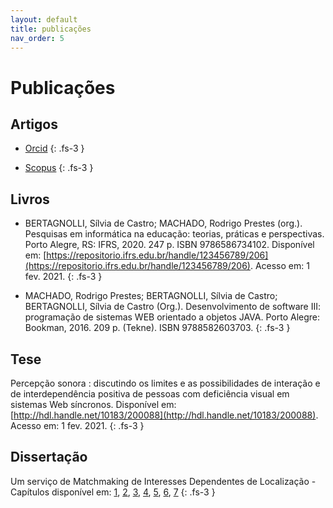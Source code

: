```yaml
---
layout: default
title: publicações
nav_order: 5
---  
```


# Publicações

## Artigos

* [Orcid](http://orcid.org/0000-0003-0428-6387)
{: .fs-3 }

* [Scopus](https://www.scopus.com/authid/detail.uri?authorId=55574842400) 
{: .fs-3 }

## Livros

* BERTAGNOLLI, Sílvia de Castro; MACHADO, Rodrigo Prestes (org.). Pesquisas em informática na educação: teorias, práticas e perspectivas. Porto Alegre, RS: IFRS, 2020. 247 p. ISBN 9786586734102. Disponível em: [https://repositorio.ifrs.edu.br/handle/123456789/206](https://repositorio.ifrs.edu.br/handle/123456789/206). Acesso em: 1 fev. 2021. 
{: .fs-3 }

* MACHADO, Rodrigo Prestes; BERTAGNOLLI, Sílvia de Castro; BERTAGNOLLI, Sílvia de Castro (Org.). Desenvolvimento de software III: programação de sistemas WEB orientado a objetos JAVA. Porto Alegre: Bookman, 2016. 209 p. (Tekne). ISBN 9788582603703. 
{: .fs-3 }

## Tese

Percepção sonora : discutindo os limites e as possibilidades de interação e de interdependência positiva de pessoas com deficiência visual em sistemas Web síncronos. Disponível em: [http://hdl.handle.net/10183/200088](http://hdl.handle.net/10183/200088). Acesso em: 1 fev. 2021. 
{: .fs-3 }

## Dissertação

Um serviço de Matchmaking de Interesses Dependentes de Localização - Capítulos disponível em: [1](http://www2.dbd.puc-rio.br/pergamum/tesesabertas/0310867_05_pretextual.pdf), [2](http://www2.dbd.puc-rio.br/pergamum/tesesabertas/0310867_05_cap_01.pdf), [3](http://www2.dbd.puc-rio.br/pergamum/tesesabertas/0310867_05_cap_02.pdf), [4](http://www2.dbd.puc-rio.br/pergamum/tesesabertas/0310867_05_cap_03.pdf), [5](http://www2.dbd.puc-rio.br/pergamum/tesesabertas/0310867_05_cap_04.pdf), [6](http://www2.dbd.puc-rio.br/pergamum/tesesabertas/0310867_05_cap_05.pdf), [7](https://rpmhub.dev/agenda.html) 
{: .fs-3 }

